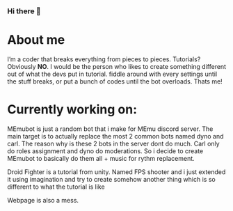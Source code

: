 ### Hi there 👋

# About me

 I’m a coder that breaks everything from pieces to pieces. Tutorials? Obviously **NO**. I would be the person who likes to create something different out of what the devs put in tutorial. fiddle around with every settings until the stuff breaks, or put a bunch of codes until the bot overloads. Thats me!

# Currently working on:

MEmubot is just a random bot that i make for MEmu discord server. The main target is to actually replace the most 2 common bots named dyno and carl. The reason why is these 2 bots in the server dont do much. Carl only do roles assignment and dyno do moderations. So i decide to create MEmubot to basically do them all + music for rythm replacement.


Droid Fighter is a tutorial from unity. Named FPS shooter and i just extended it using imagination and try to create somehow another thing which is so different to what the tutorial is like

Webpage is also a mess.


<!--
**user096/user096** is a ✨ _special_ ✨ repository because its `README.md` (this file) appears on your GitHub profile.

Here are some ideas to get you started:

- 🔭 I’m currently working on ...
- 🌱 I’m currently learning ...
- 👯 I’m looking to collaborate on ...
- 🤔 I’m looking for help with ...
- 💬 Ask me about ...
- 📫 How to reach me: ...
- 😄 Pronouns: ...
- ⚡ Fun fact: ...
-->
